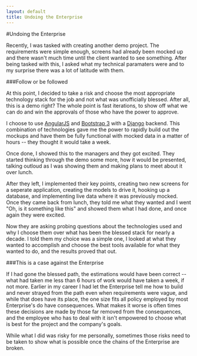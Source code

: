 ```yaml
---
layout: default
title: Undoing the Enterprise
---
```


#Undoing the Enterprise

Recently, I was tasked with creating another demo project. The requirements were simple enough, screens had already been mocked up and there wasn't much time until the client wanted to see something. After being tasked with this, I asked what my technical paramaters were and to my surprise there was a lot of latitude with them.

###Follow or be followed

At this point, I decided to take a risk and choose the most appropriate technology stack for the job and not what was unofficially blessed. After all, this is a demo right? The whole point is fast iterations, to show off what we can do and win the approvals of those who have the power to approve. 

I choose to use [AngularJS](http://angularjs.org/) and [Bootstrap 3](http://www.getboostrap.com) with a [Django](https://www.djangoproject.com/) backend. This combination of technologies gave me the power to rapidly build out the mockups and have them be fully functional with mocked data in a matter of hours -- they thought it would take a week. 

Once done, I showed this to the managers and they got excited. They started thinking through the demo some more, how it would be presented, talking outloud as I was showing them and making plans to meet about it over lunch. 

After they left, I implemented their key points, creating two new screens for a seperate application, creating the models to drive it, hooking up a database, and implementing live data where it was previously mocked. Once they came back from lunch, they told me what they wanted and I went "Oh, is it something like this" and showed them what I had done, and once again they were excited.

Now they are asking probing questions about the technologies used and why I choose them over what has been the blessed stack for nearly a decade. I told them my choice was a simple one, I looked at what they wanted to accomplish and choose the best tools available for what they wanted to do, and the results proved that out.

###This is a case against the Enterprise

If I had gone the blessed path, the estimations would have been correct -- what had taken me less than 6 hours of work would have taken a week, if not more. Earlier in my career I had let the Enterprise tell me how to build and never strayed from the path even when requirements were vague, and while that does have its place, the one size fits all policy employed by most Enterprise's do have consequences. What makes it worse is often times these decisions are made by those far removed from the consequences, and the employee who has to deal with it isn't empowered to choose what is best for the project and the company's goals. 

While what I did was risky for me personally, sometimes those risks need to be taken to show what is possible once the chains of the Enterprise are broken.